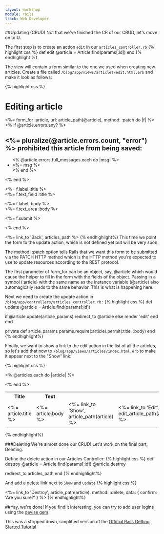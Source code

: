 ```yaml
---
layout: workshop
module: rails
track: Web Developer
---
```

##Updating (CRUD)
Not that we've finished the CR of our CRUD, let's move on to U.

The first step is to create an action ```edit``` in our ```articles_controller.rb```
{% highlight css %}
def edit
  @article = Article.find(params[:id])
end
{% endhighlight %}

The view will contain a form similar to the one we used when creating new articles. Create a file called ```/blog/app/views/articles/edit.html.erb``` and make it look as follows:

{% highlight css %}
<h1>Editing article</h1>
 
<%= form_for :article, url: article_path(@article), method: :patch do |f| %>
  <% if @article.errors.any? %>
  <div id="error_explanation">
    <h2><%= pluralize(@article.errors.count, "error") %> prohibited
      this article from being saved:</h2>
    <ul>
    <% @article.errors.full_messages.each do |msg| %>
      <li><%= msg %></li>
    <% end %>
    </ul>
  </div>
  <% end %>
  <p>
    <%= f.label :title %><br>
    <%= f.text_field :title %>
  </p>
 
  <p>
    <%= f.label :body %><br>
    <%= f.text_area :body %>
  </p>
 
  <p>
    <%= f.submit %>
  </p>
<% end %>
 
<%= link_to 'Back', articles_path %>
{% endhighlight%}
This time we point the form to the update action, which is not defined yet but will be very soon.

The method: :patch option tells Rails that we want this form to be submitted via the PATCH HTTP method which is the HTTP method you're expected to use to update resources according to the REST protocol.

The first parameter of form_for can be an object, say, @article which would cause the helper to fill in the form with the fields of the object. Passing in a symbol (:article) with the same name as the instance variable (@article) also automagically leads to the same behavior. This is what is happening here.

Next we need to create the update action in ```/blog/app/controllers/articles_controller.rb:```
{% highlight css %}
def update
  @article = Article.find(params[:id])
 
  if @article.update(article_params)
    redirect_to @article
  else
    render 'edit'
  end
end
 
private
  def article_params
    params.require(:article).permit(:title, :body)
  end
{% endhighlight%}

Finally, we want to show a link to the edit action in the list of all the articles, so let's add that now to ```/blog/app/views/articles/index.html.erb``` to make it appear next to the "Show" link:

{% highlight css %}
<table>
  <tr>
    <th>Title</th>
    <th>Text</th>
    <th colspan="2"></th>
  </tr>
 
<% @articles.each do |article| %>
  <tr>
    <td><%= article.title %></td>
    <td><%= article.body %></td>
    <td><%= link_to 'Show', article_path(article) %></td>
    <td><%= link_to 'Edit', edit_article_path(article) %></td>
  </tr>
<% end %>
</table>
{% endhighlight%}

###Deleting
We're almost done our CRUD!  Let's work on the final part, Deleting.

Define the delete action in our Articles Controller:
{% highlight css %}
def destroy
  @article = Article.find(params[:id])
  @article.destroy
 
  redirect_to articles_path
end
{% endhighlight%}

And add a delete link next to ```Show``` and ```Update```
{% highlight css %}
<td><%= link_to 'Destroy', article_path(article),
                    method: :delete, data: { confirm: 'Are you sure?' } %></td>
{% endhighlight%}


##Yay, we're done!
If you find it interesting, you can try to add user logins using the [devise gem](https://github.com/plataformatec/devise)

This was a stripped down, simplified version of the [Official Rails Getting Started Tutorial](http://guides.rubyonrails.org/getting_started.html)